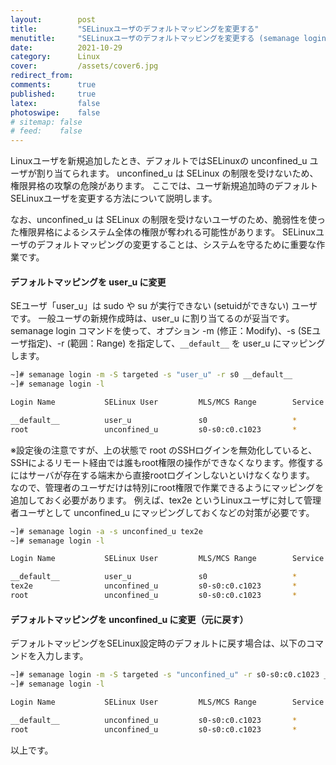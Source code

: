 ```yaml
---
layout:        post
title:         "SELinuxユーザのデフォルトマッピングを変更する"
menutitle:     "SELinuxユーザのデフォルトマッピングを変更する (semanage login -m)"
date:          2021-10-29
category:      Linux
cover:         /assets/cover6.jpg
redirect_from:
comments:      true
published:     true
latex:         false
photoswipe:    false
# sitemap: false
# feed:    false
---
```


Linuxユーザを新規追加したとき、デフォルトではSELinuxの unconfined_u ユーザが割り当てられます。
unconfined_u は SELinux の制限を受けないため、権限昇格の攻撃の危険があります。
ここでは、ユーザ新規追加時のデフォルトSELinuxユーザを変更する方法について説明します。

なお、unconfined_u は SELinux の制限を受けないユーザのため、脆弱性を使った権限昇格によるシステム全体の権限が奪われる可能性があります。
SELinuxユーザのデフォルトマッピングの変更することは、システムを守るために重要な作業です。

#### デフォルトマッピングを user_u に変更
SEユーザ「user_u」は sudo や su が実行できない (setuidができない) ユーザです。
一般ユーザの新規作成時は、user_u に割り当てるのが妥当です。
semanage login コマンドを使って、オプション -m (修正：Modify)、-s (SEユーザ指定)、-r (範囲：Range) を指定して、`__default__` を user_u にマッピングします。
```bash
~]# semanage login -m -S targeted -s "user_u" -r s0 __default__
~]# semanage login -l

Login Name           SELinux User         MLS/MCS Range        Service

__default__          user_u               s0                   *
root                 unconfined_u         s0-s0:c0.c1023       *
```
※設定後の注意ですが、上の状態で root のSSHログインを無効化していると、SSHによるリモート経由では誰もroot権限の操作ができなくなります。修復するにはサーバが存在する端末から直接rootログインしないといけなくなります。
なので、管理者のユーザだけは特別にroot権限で作業できるようにマッピングを追加しておく必要があります。
例えば、tex2e というLinuxユーザに対して管理者ユーザとして unconfined_u にマッピングしておくなどの対策が必要です。
```bash
~]# semanage login -a -s unconfined_u tex2e
~]# semanage login -l

Login Name           SELinux User         MLS/MCS Range        Service

__default__          user_u               s0                   *
tex2e                unconfined_u         s0-s0:c0.c1023       *
root                 unconfined_u         s0-s0:c0.c1023       *
```

#### デフォルトマッピングを unconfined_u に変更（元に戻す）
デフォルトマッピングをSELinux設定時のデフォルトに戻す場合は、以下のコマンドを入力します。
```bash
~]# semanage login -m -S targeted -s "unconfined_u" -r s0-s0:c0.c1023 __default__
~]# semanage login -l

Login Name           SELinux User         MLS/MCS Range        Service

__default__          unconfined_u         s0-s0:c0.c1023       *
root                 unconfined_u         s0-s0:c0.c1023       *
```
以上です。
